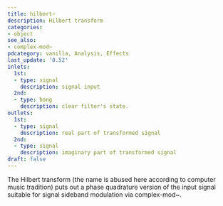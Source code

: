 ```yaml
---
title: hilbert~
description: Hilbert transform
categories:
- object
see_also:
- complex-mod~
pdcategory: vanilla, Analysis, Effects
last_update: '0.52'
inlets:
  1st:
  - type: signal
    description: signal input
  2nd:
  - type: bang 
    description: clear filter's state.	
outlets:
  1st:
  - type: signal
    description: real part of transformed signal
  2nd:
  - type: signal
    description: imaginary part of transformed signal
draft: false
---
```

The Hilbert transform (the name is abused here according to computer music tradition) puts out a phase quadrature version of the input signal suitable for signal sideband modulation via complex-mod~.
